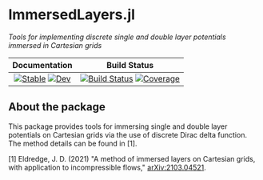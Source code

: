 # ImmersedLayers.jl
_Tools for implementing discrete single and double layer potentials immersed in Cartesian grids_

| Documentation | Build Status |
|:---:|:---:|
| [![Stable](https://img.shields.io/badge/docs-stable-blue.svg)](https://JuliaIBPM.github.io/ImmersedLayers.jl/stable) [![Dev](https://img.shields.io/badge/docs-dev-blue.svg)](https://JuliaIBPM.github.io/ImmersedLayers.jl/dev) | [![Build Status](https://github.com/JuliaIBPM/ImmersedLayers.jl/workflows/CI/badge.svg)](https://github.com/JuliaIBPM/ImmersedLayers.jl/actions) [![Coverage](https://codecov.io/gh/JuliaIBPM/ImmersedLayers.jl/branch/master/graph/badge.svg)](https://codecov.io/gh/JuliaIBPM/ImmersedLayers.jl) |

## About the package

This package provides tools for immersing single and double layer potentials on Cartesian grids via the use of discrete Dirac delta function. The method details can be found in [1].

[1] Eldredge, J. D. (2021) "A method of immersed layers on Cartesian grids, with application to incompressible flows," [arXiv:2103.04521](https://arxiv.org/abs/2103.04521).

